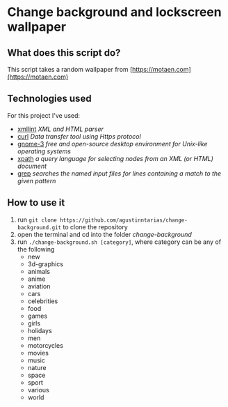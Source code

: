 # Change background and lockscreen wallpaper
## What does this script do?
This script takes a random wallpaper from [https://motaen.com](https://motaen.com)

## Technologies used
For this project I've used:
- [xmllint](https://linux.die.net/man/1/xmllint) *XML and HTML parser*
- [curl](https://linux.die.net/man/1/curl) *Data transfer tool using Https protocol*
- [gnome-3](https://www.gnome.org/) *free and open-source desktop environment for Unix-like operating systems*
- [xpath](https://en.wikipedia.org/wiki/XPath) *a query language for selecting nodes from an XML (or HTML) document*
- [grep](https://linux.die.net/man/1/grep) *searches the named input files for lines containing a match to the given pattern*

## How to use it
1. run `git clone https://github.com/agustinntarias/change-background.git` to clone the repository
2. open the terminal and cd into the folder *change-background*
3. run `./change-background.sh [category]`, where category can be any of the following
    + new
    + 3d-graphics
    + animals
    + anime
    + aviation
    + cars
    + celebrities
    + food
    + games
    + girls
    + holidays
    + men
    + motorcycles
    + movies
    + music
    + nature
    + space
    + sport
    + various
    + world


